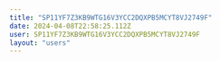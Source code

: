 ```yaml
---
title: "SP11YF7Z3KB9WTG16V3YCC2DQXPB5MCYT8VJ2749F"
date: 2024-04-08T22:58:25.112Z
user: SP11YF7Z3KB9WTG16V3YCC2DQXPB5MCYT8VJ2749F
layout: "users"
---
```

    